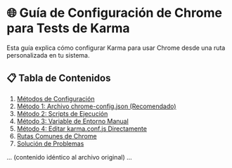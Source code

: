 # 🌐 Guía de Configuración de Chrome para Tests de Karma

Esta guía explica cómo configurar Karma para usar Chrome desde una ruta personalizada en tu sistema.

## 📋 Tabla de Contenidos

1. [Métodos de Configuración](#métodos-de-configuración)
2. [Método 1: Archivo chrome-config.json (Recomendado)](#método-1-archivo-chrome-configjson-recomendado)
3. [Método 2: Scripts de Ejecución](#método-2-scripts-de-ejecución)
4. [Método 3: Variable de Entorno Manual](#método-3-variable-de-entorno-manual)
5. [Método 4: Editar karma.conf.js Directamente](#método-4-editar-karmaconfjs-directamente)
6. [Rutas Comunes de Chrome](#rutas-comunes-de-chrome)
7. [Solución de Problemas](#solución-de-problemas)

... (contenido idéntico al archivo original) ...

